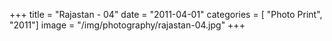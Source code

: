 +++
title = "Rajastan - 04"
date = "2011-04-01"
categories = [ "Photo Print", "2011"]
image = "/img/photography/rajastan-04.jpg"
+++


